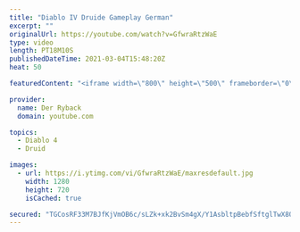 ```yaml
---
title: "Diablo IV Druide Gameplay German"
excerpt: ""
originalUrl: https://youtube.com/watch?v=GfwraRtzWaE
type: video
length: PT18M10S
publishedDateTime: 2021-03-04T15:48:20Z
heat: 50

featuredContent: "<iframe width=\"800\" height=\"500\" frameborder=\"0\" src=\"https://www.youtube.com/embed/GfwraRtzWaE\" allow=\"accelerometer; autoplay; encrypted-media; gyroscope; picture-in-picture\" allowfullscreen></iframe>"

provider:
  name: Der Ryback
  domain: youtube.com

topics:
  - Diablo 4
  - Druid

images:
  - url: https://i.ytimg.com/vi/GfwraRtzWaE/maxresdefault.jpg
    width: 1280
    height: 720
    isCached: true

secured: "TGCosRF33M7BJfKjVmOB6c/sLZk+xk2BvSm4gX/Y1AsbltpBebfSftglTwX8QdYxgfVl5+JYboWr0tgTa6qd4Ktu9g4mjibjGrCng3YtpWdJjVpnKqMWZqPg3aewgrGm2KArkpAqjcaB0dZpSjq6lPAWtuKT+ZpwSLJ+gy5164M6BLZzprKPl4DujOT0cEF6m9fM10MtrqMKJ3KOYhop3ZuoArVg6hmoinY1aS4+UDb0s39ji4KjMa8+x60mb/YPRLlEQLe0ZsCZ+cqqHQH9ySPygNqbUpFJ9vqsRsBLOzWYqucAN0ksgP+SekHgTK/8z68bDo/5xywmi1ML95SJNkQwf2OFgsWOqP1G/erp2QfEfMJcnwNn4/parNbqH6rEuOPPOzH1kJFBrc+MRbFOvXypMcasbakQ7odFI+QW8xc=;lClzPBWED3F6kilZjw7YeQ=="
---
```


